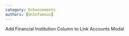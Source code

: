 ```yaml
---
category: Enhancements
authors: [UnInfamous]
---
```


Add Financial Institution Column to Link Accounts Modal
